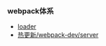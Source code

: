
### webpack体系
* [loader](./webpack-loader.md)
* [热更新/webpack-dev/server](https://luckyxutao.github.io/2020/05/23/webpack-hmr/)
